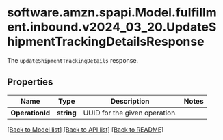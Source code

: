 # software.amzn.spapi.Model.fulfillment.inbound.v2024_03_20.UpdateShipmentTrackingDetailsResponse
The `updateShipmentTrackingDetails` response.

## Properties

Name | Type | Description | Notes
------------ | ------------- | ------------- | -------------
**OperationId** | **string** | UUID for the given operation. | 

[[Back to Model list]](../README.md#documentation-for-models) [[Back to API list]](../README.md#documentation-for-api-endpoints) [[Back to README]](../README.md)

